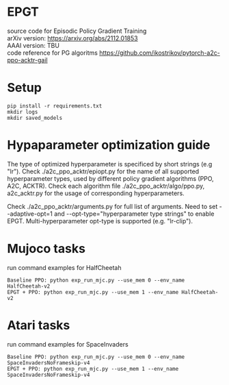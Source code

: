 # EPGT

source code for Episodic Policy Gradient Training        
arXiv version: https://arxiv.org/abs/2112.01853    
AAAI version: TBU   
code reference for PG algoritms https://github.com/ikostrikov/pytorch-a2c-ppo-acktr-gail   

# Setup  
```
pip install -r requirements.txt
mkdir logs
mkdir saved_models
```

# Hypaparameter optimization guide
The type of optimized hyperparameter is specificed by short strings (e.g "lr"). Check ./a2c_ppo_acktr/epiopt.py for the name of all supported hyperparameter types, used by different policy gradient algorithms (PPO, A2C, ACKTR). Check each algorithm file ./a2c_ppo_acktr/algo/ppo.py, a2c_acktr.py for the usage of corresponding hyperparameters.

Check ./a2c_ppo_acktr/arguments.py for full list of arguments. Need to set --adaptive-opt=1 and --opt-type="hyperparameter type strings" to enable EPGT. Multi-hyperparameter opt-type is supported (e.g. "lr-clip").  


# Mujoco tasks
run command examples for HalfCheetah
``` 
Baseline PPO: python exp_run_mjc.py --use_mem 0 --env_name HalfCheetah-v2 
EPGT + PPO: python exp_run_mjc.py --use_mem 1 --env_name HalfCheetah-v2 
```

# Atari tasks
run command examples for SpaceInvaders
``` 
Baseline PPO: python exp_run_mjc.py --use_mem 0 --env_name SpaceInvadersNoFrameskip-v4 
EPGT + PPO: python exp_run_mjc.py --use_mem 1 --env_name SpaceInvadersNoFrameskip-v4 
```